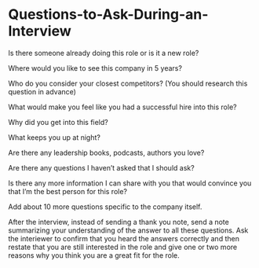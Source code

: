 # Questions-to-Ask-During-an-Interview



Is there someone already doing this role or is it a new role?

Where would you like to see this company in 5 years?

Who do you consider your closest competitors? (You should research this question in advance)

What would make you feel like you had a successful hire into this role?

Why did you get into this field?

What keeps you up at night?

Are there any leadership books, podcasts, authors you love?

Are there any questions I haven’t asked that I should ask?

Is there any more information I can share with you that would convince you that I’m the best person for this role?

Add about 10 more questions specific to the company itself.

After the interview, instead of sending a thank you note, send a note summarizing your understanding of the answer to all these questions. 
Ask the interiewer to confirm that you heard the answers correctly and then restate that you are still interested in the role and give one or 
two more reasons why you think you are a great fit for the role. 
